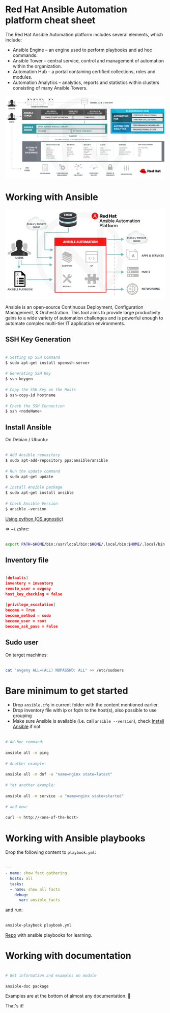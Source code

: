 # Red Hat Ansible Automation platform cheat sheet

The Red Hat Ansible Automation platform includes several elements, which include:

* Ansible Engine – an engine used to perform playbooks and ad hoc commands.
* Ansible Tower – central service, control and management of automation within the organization.
* Automation Hub – a portal containing certified collections, roles and modules.
* Automation Analytics – analytics, reports and statistics within clusters consisting of many Ansible Towers.

![Red Hat Ansible Automation platform high level architecture](.attachments/red-hat-ansible-automation-platform.png)

# Working with Ansible 

![Red Hat Ansible Automation platform](.attachments/red-hat-ansible-automation-platform-architecture.png)

Ansible is an open-source Continuous Deployment, Configuration Management, & Orchestration. This tool aims to provide large productivity gains to a wide variety of automation challenges and is powerful enough to automate complex multi-tier IT application environments.

## SSH Key Generation

```bash

# Setting Up SSH Command
$ sudo apt-get install openssh-server

# Generating SSH Key 
$ ssh-keygen

# Copy the SSH Key on the Hosts
$ ssh-copy-id hostname

# Check the SSH Connection 
$ ssh <nodeName>

```

## Install Ansible

On Debian / Ubuntu:

```bash

# Add Ansible repository 
$ sudo apt-add-repository ppa:ansible/ansible

# Run the update command 
$ sudo apt-get update

# Install Ansible package 
$ sudo apt-get install ansible

# Check Ansible Version
$ ansible –version

```

[Using python (OS agnostic)](https://docs.ansible.com/ansible/latest/installation_guide/intro_installation.html)

=> ~/.zshrc:

```bash

export PATH=$HOME/bin:/usr/local/bin:$HOME/.local/bin:$HOME/.local/bin:$PATH

```

## Inventory file


```json

[defaults]
inventory = inventory
remote_user = evgeny
host_key_checking = false

[privilege_escalation] 
become = True
become_method = sudo
become_user = root
become_ask_pass = False

```

## Sudo user

On target machines:

```bash

cat "evgeny ALL=(ALL) NOPASSWD: ALL" >> /etc/sudoers

```

# Bare minimum to get started

* Drop `ansible.cfg` in current folder with the content mentioned earlier.
* Drop inventory file with ip or fqdn to the host(s), also possible to use grouping
* Make sure Ansible is available (i.e. call `ansible --version`), check [Install Ansible](#install-ansible) if not

```bash

# Ad-hoc command:

ansible all -m ping

# Another example: 

ansible all -m dnf -a "name=nginx state=latest"

# Yet another example: 

ansible all -m service -a "name=nginx state=started"

# and now:

curl -v http://<one-of-the-host>


```

# Working with Ansible playbooks

Drop the following content to `playbook.yml`:

```yaml

---
- name: show fact gathering
  hosts: all
  tasks:
  - name: show all facts
    debug:
      var: ansible_facts


```

and run: 

```bash 

ansible-playbook playbook.yml

```

[Repo](https://github.com/sandervanvugt/ansiblecvc) with ansible playbooks for learning.

# Working with documentation

```bash

# Get information and examples on module

ansible-doc package

```

Examples are at the bottom of almost any documentation. 📜

That's it!